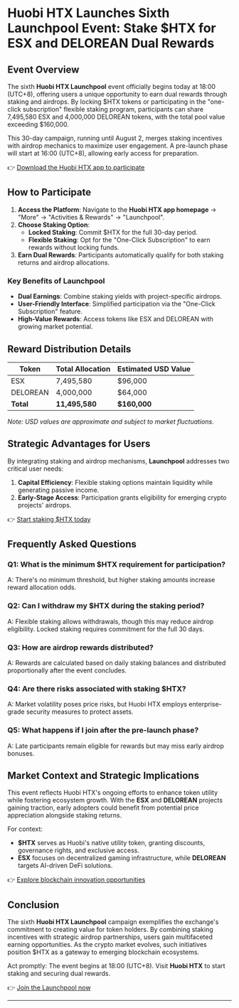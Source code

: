# Huobi HTX Launches Sixth Launchpool Event: Stake $HTX for ESX and DELOREAN Dual Rewards  

## Event Overview  
The sixth **Huobi HTX Launchpool** event officially begins today at 18:00 (UTC+8), offering users a unique opportunity to earn dual rewards through staking and airdrops. By locking $HTX tokens or participating in the "one-click subscription" flexible staking program, participants can share 7,495,580 ESX and 4,000,000 DELOREAN tokens, with the total pool value exceeding $160,000.  

This 30-day campaign, running until August 2, merges staking incentives with airdrop mechanics to maximize user engagement. A pre-launch phase will start at 16:00 (UTC+8), allowing early access for preparation.  

👉 [Download the Huobi HTX app to participate](https://bit.ly/okx-bonus)  

## How to Participate  
1. **Access the Platform**: Navigate to the **Huobi HTX app homepage** → "More" → "Activities & Rewards" → "Launchpool".  
2. **Choose Staking Option**:  
   - **Locked Staking**: Commit $HTX for the full 30-day period.  
   - **Flexible Staking**: Opt for the "One-Click Subscription" to earn rewards without locking funds.  
3. **Earn Dual Rewards**: Participants automatically qualify for both staking returns and airdrop allocations.  

### Key Benefits of Launchpool  
- **Dual Earnings**: Combine staking yields with project-specific airdrops.  
- **User-Friendly Interface**: Simplified participation via the "One-Click Subscription" feature.  
- **High-Value Rewards**: Access tokens like ESX and DELOREAN with growing market potential.  

## Reward Distribution Details  
| Token       | Total Allocation | Estimated USD Value |  
|-------------|------------------|---------------------|  
| ESX         | 7,495,580        | $96,000             |  
| DELOREAN    | 4,000,000        | $64,000             |  
| **Total**   | **11,495,580**   | **$160,000**        |  

*Note: USD values are approximate and subject to market fluctuations.*  

## Strategic Advantages for Users  
By integrating staking and airdrop mechanisms, **Launchpool** addresses two critical user needs:  
1. **Capital Efficiency**: Flexible staking options maintain liquidity while generating passive income.  
2. **Early-Stage Access**: Participation grants eligibility for emerging crypto projects' airdrops.  

👉 [Start staking $HTX today](https://bit.ly/okx-bonus)  

## Frequently Asked Questions  

### Q1: What is the minimum $HTX requirement for participation?  
A: There's no minimum threshold, but higher staking amounts increase reward allocation odds.  

### Q2: Can I withdraw my $HTX during the staking period?  
A: Flexible staking allows withdrawals, though this may reduce airdrop eligibility. Locked staking requires commitment for the full 30 days.  

### Q3: How are airdrop rewards distributed?  
A: Rewards are calculated based on daily staking balances and distributed proportionally after the event concludes.  

### Q4: Are there risks associated with staking $HTX?  
A: Market volatility poses price risks, but Huobi HTX employs enterprise-grade security measures to protect assets.  

### Q5: What happens if I join after the pre-launch phase?  
A: Late participants remain eligible for rewards but may miss early airdrop bonuses.  

## Market Context and Strategic Implications  
This event reflects Huobi HTX's ongoing efforts to enhance token utility while fostering ecosystem growth. With the **ESX** and **DELOREAN** projects gaining traction, early adopters could benefit from potential price appreciation alongside staking returns.  

For context:  
- **$HTX** serves as Huobi's native utility token, granting discounts, governance rights, and exclusive access.  
- **ESX** focuses on decentralized gaming infrastructure, while **DELOREAN** targets AI-driven DeFi solutions.  

👉 [Explore blockchain innovation opportunities](https://bit.ly/okx-bonus)  

## Conclusion  
The sixth **Huobi HTX Launchpool** campaign exemplifies the exchange's commitment to creating value for token holders. By combining staking incentives with strategic airdrop partnerships, users gain multifaceted earning opportunities. As the crypto market evolves, such initiatives position $HTX as a gateway to emerging blockchain ecosystems.  

Act promptly: The event begins at 18:00 (UTC+8). Visit **Huobi HTX** to start staking and securing dual rewards.  

👉 [Join the Launchpool now](https://bit.ly/okx-bonus)  

---  